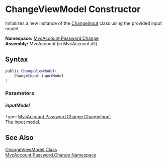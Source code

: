 ChangeViewModel Constructor
===========================
Initializes a new instance of the [ChangeInput][1] class using the provided input model.

**Namespace:** [MvcAccount.Password.Change][2]  
**Assembly:** MvcAccount (in MvcAccount.dll)

Syntax
------

```csharp
public ChangeViewModel(
	ChangeInput inputModel
)
```

### Parameters

#### *inputModel*
Type: [MvcAccount.Password.Change.ChangeInput][1]  
The input model.


See Also
--------
[ChangeViewModel Class][3]  
[MvcAccount.Password.Change Namespace][2]  

[1]: ../ChangeInput/README.md
[2]: ../README.md
[3]: README.md